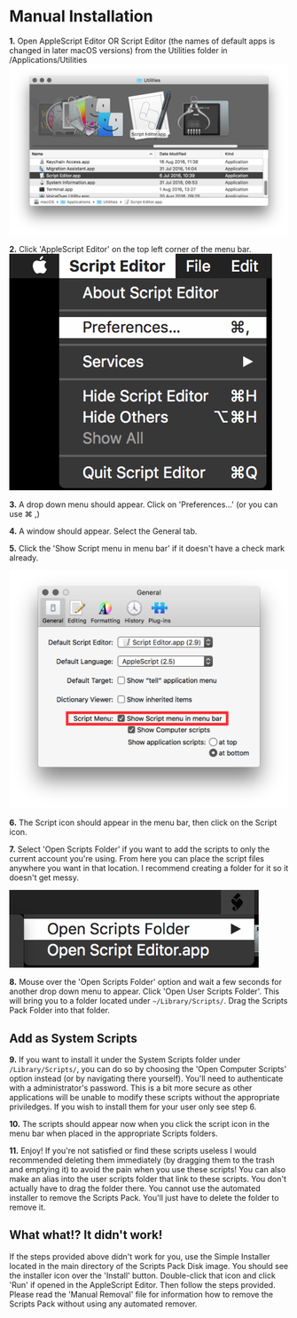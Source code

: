 # Manual Installation

**1.** Open AppleScript Editor OR Script Editor (the names of default apps is changed in later macOS versions) from the Utilities folder in /Applications/Utilities 
![Step1](Images/Step_1.png)

**2.** Click 'AppleScript Editor' on the top left corner of the menu bar.
![Step2](Images/Step_2.png)

**3.** A drop down menu should appear. Click on 'Preferences…' (or you can use ⌘ ,)

**4.** A window should appear. Select the General tab.

**5.** Click the 'Show Script menu in menu bar' if it doesn't have a check mark already.

![Step5](Images/Step_5.png)

**6.** The Script icon should appear in the menu bar, then click on the Script icon.

**7.** Select 'Open Scripts Folder' if you want to add the scripts to only the current account you're using. From here you can place the script files anywhere you want in that location. I recommend creating a folder for it so it doesn't get messy.

![Step7](Images/Step_7.png)

**8.** Mouse over the 'Open Scripts Folder' option and wait a few seconds for another drop down menu to appear. Click 'Open User Scripts Folder'. This will bring you to a folder located under ``~/Library/Scripts/``. Drag the Scripts Pack Folder into that folder.

## Add as System Scripts
**9.** If you want to install it under the System Scripts folder under ``/Library/Scripts/``, you can do so by choosing the 'Open Computer Scripts' option instead (or by navigating there yourself). You'll need to authenticate with a administrator's password. This is a bit more secure as other applications will be unable to modify these scripts without the appropriate priviledges. If you wish to install them for your user only see step 6.

**10.** The scripts should appear now when you click the script icon in the menu bar when placed in the appropriate Scripts folders.

**11.**  Enjoy! If you're not satisfied or find these scripts useless I would recommended deleting them immediately (by dragging them to the trash and emptying it) to avoid the pain when you use these scripts! You can also make an alias into the user scripts folder that link to these scripts. You don't actually have to drag the folder there. You cannot use the automated installer to remove the Scripts Pack. You'll just have to delete the folder to remove it.

## What what!? It didn't work!

If the steps provided above didn't work for you, use the Simple Installer located in the main directory of the Scripts Pack Disk image. You should see the installer icon over the 'Install' button. Double-click that icon and click 'Run' if opened in the AppleScript Editor. Then follow the steps provided. Please read the 'Manual Removal' file for information how to remove the Scripts Pack without using any automated remover.

